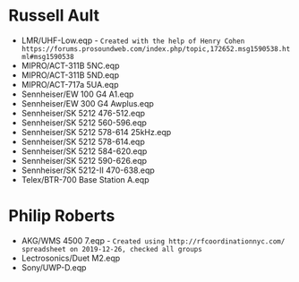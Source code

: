 # Russell Ault
- LMR/UHF-Low.eqp - `Created with the help of Henry Cohen https://forums.prosoundweb.com/index.php/topic,172652.msg1590538.html#msg1590538`
- MIPRO/ACT-311B 5NC.eqp
- MIPRO/ACT-311B 5ND.eqp
- MIPRO/ACT-717a 5UA.eqp
- Sennheiser/EW 100 G4 A1.eqp
- Sennheiser/EW 300 G4 Awplus.eqp
- Sennheiser/SK 5212 476-512.eqp
- Sennheiser/SK 5212 560-596.eqp
- Sennheiser/SK 5212 578-614 25kHz.eqp
- Sennheiser/SK 5212 578-614.eqp
- Sennheiser/SK 5212 584-620.eqp
- Sennheiser/SK 5212 590-626.eqp
- Sennheiser/SK 5212-II 470-638.eqp
- Telex/BTR-700 Base Station A.eqp

# Philip Roberts
- AKG/WMS 4500 7.eqp - `Created using http://rfcoordinationnyc.com/ spreadsheet on 2019-12-26, checked all groups`
- Lectrosonics/Duet M2.eqp
- Sony/UWP-D.eqp
